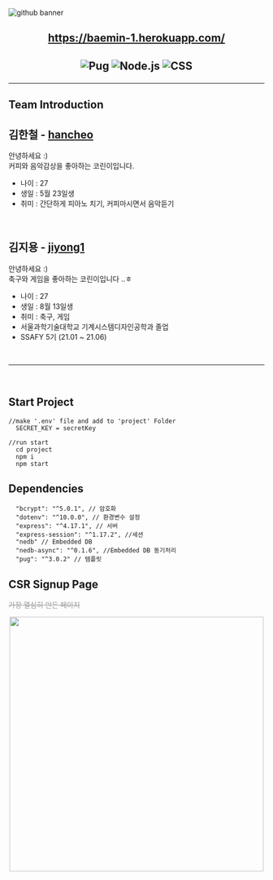 

![github banner](https://user-images.githubusercontent.com/38929712/125011533-9cce7800-e0a3-11eb-95d1-d61448fe7f0c.png)


<h2 align="center">
  <a href="https://baemin-1.herokuapp.com/">https://baemin-1.herokuapp.com/</a>
<h2>

<p align="center">
 <img alt="Pug" src ="https://img.shields.io/badge/pug-A86454?logo=Pug&logoColor=white"/>
 <img alt="Node.js" src ="https://img.shields.io/badge/Node.js-339933?logo=Node.js&logoColor=white"/>
 <img alt="CSS" src ="https://img.shields.io/badge/Express-000000?logo=Express&logoColor=white"/>
</p>

---

## Team Introduction

## 김한철 - [hancheo](https://github.com/hancheo)

안녕하세요 :)<br>
커피와 음악감상을 좋아하는 코린이입니다.


- 나이 : 27
- 생일 : 5월 23일생
- 취미 : 간단하게 피아노 치기, 커피마시면서 음악듣기

<br>

## 김지용 - [jiyong1](https://github.com/jiyong1)

안녕하세요 :)<br>
축구와 게임을 좋아하는 코린이입니다 ..ㅎ

- 나이 : 27
- 생일 : 8월 13일생
- 취미 : 축구, 게임
- 서울과학기술대학교 기계시스템디자인공학과 졸업
- SSAFY 5기 (21.01 ~ 21.06)

<br>

---
<br>

## Start Project
```javascipt
//make '.env' file and add to 'project' Folder
  SECRET_KEY = secretKey

//run start
  cd project
  npm i
  npm start
```

## Dependencies
```javascipt
  "bcrypt": "^5.0.1", // 암호화
  "dotenv": "^10.0.0", // 환경변수 설정
  "express": "^4.17.1", // 서버
  "express-session": "^1.17.2", //세션
  "nedb" // Embedded DB
  "nedb-async": "^0.1.6", //Embedded DB 동기처리
  "pug": "^3.0.2" // 템플릿
```

## CSR Signup Page
<s style="color: #999">가장 열심히 만든 페이지</s>
<p align="center">
  <img src="https://user-images.githubusercontent.com/38929712/125015132-d99d6d80-e0a9-11eb-9d90-5f84b2acb8e1.gif" height=500>
</p>
